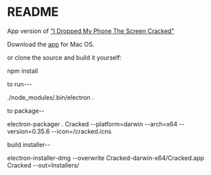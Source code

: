 # README #

App version of ["I Dropped My Phone The Screen Cracked"](https://github.com/billorcutt/i_dropped_my_phone_the_screen_cracked)

Download the [app](https://github.com/billorcutt/Cracked/releases/download/0.1.0/Cracked.dmg) for Mac OS.

or clone the source and build it yourself:

npm install

to run---

./node_modules/.bin/electron . 

to package--

electron-packager . Cracked --platform=darwin --arch=x64 --version=0.35.6 --icon=<path-to>/cracked.icns

build installer--

electron-installer-dmg --overwrite Cracked-darwin-x64/Cracked.app Cracked --out=Installers/
